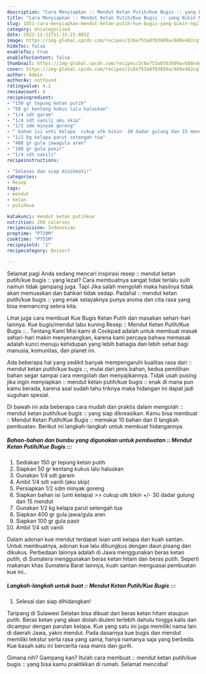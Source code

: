 ```yaml
---
description: "Cara Menyiapkan :: Mendut Ketan Putih/Kue Bugis :: yang Bikin Ngiler, Buat Buka Puasa Enak"
title: "Cara Menyiapkan :: Mendut Ketan Putih/Kue Bugis :: yang Bikin Ngiler, Buat Buka Puasa Enak"
slug: 1851-cara-menyiapkan-mendut-ketan-putih-kue-bugis-yang-bikin-ngiler-buat-buka-puasa-enak
category: Uncategorized
date: 2022-12-21T11:32:23.085Z
image: https://img-global.cpcdn.com/recipes/2c6e753a8f03689a/680x482cq70/mendut-ketan-putihkue-bugis-foto-resep-utama.jpg
hideToc: false
enableToc: true
enableTocContent: false
thumbnail: https://img-global.cpcdn.com/recipes/2c6e753a8f03689a/680x482cq70/mendut-ketan-putihkue-bugis-foto-resep-utama.jpg
cover: https://img-global.cpcdn.com/recipes/2c6e753a8f03689a/680x482cq70/mendut-ketan-putihkue-bugis-foto-resep-utama.jpg
author: Admin
authorAv: notfound
ratingvalue: 4.2
reviewcount: 8
recipeingredient:
- "150 gr tepung ketan putih"
- "50 gr kentang kukus lalu haluskan"
- "1/4 sdt garam"
- "1/4 sdt vanili aku skip"
- "1/2 sdm minyak goreng"
- " bahan isi unti kelapa  cukup utk bikin  30 dadar gulung dan 15 mendut"
- "1/2 kg kelapa parut setengah tua"
- "400 gr gula jawagula aren"
- "100 gr gula pasir"
- "1/4 sdt vanili"
recipeinstructions:

- "Selesai dan siap dinikmati!"
categories:
- Resep
tags:
- mendut
- ketan
- putihkue

katakunci: mendut ketan putihkue 
nutrition: 269 calories
recipecuisine: Indonesian
preptime: "PT19M"
cooktime: "PT55M"
recipeyield: "2"
recipecategory: Dessert

---
```



Selamat pagi Anda sedang mencari inspirasi resep :: mendut ketan putih/kue bugis :: yang lezat? Cara membuatnya sangat tidak terlalu sulit namun tidak gampang juga. Tapi Jika salah mengolah maka hasilnya tidak akan memuaskan dan bahkan tidak sedap. Padahal :: mendut ketan putih/kue bugis :: yang enak selayaknya punya aroma dan cita rasa yang bisa memancing selera kita.


Lihat juga cara membuat Kue Bugis Ketan Putih dan masakan sehari-hari lainnya. Kue bugis/mendut labu kuning Resep :: Mendut Ketan Putih/Kue Bugis ::.. Tentang Kami Misi kami di Cookpad adalah untuk membuat masak sehari-hari makin menyenangkan, karena kami percaya bahwa memasak adalah kunci menuju kehidupan yang lebih bahagia dan lebih sehat bagi manusia, komunitas, dan planet ini.

Ada beberapa hal yang sedikit banyak mempengaruhi kualitas rasa dari :: mendut ketan putih/kue bugis ::, mulai dari jenis bahan, kedua pemilihan bahan segar sampai cara mengolah dan menyajikannya. Tidak usah pusing jika ingin menyiapkan :: mendut ketan putih/kue bugis :: enak di mana pun kamu berada, karena asal sudah tahu triknya maka hidangan ini dapat jadi suguhan spesial.


Di bawah ini ada beberapa cara mudah dan praktis dalam mengolah :: mendut ketan putih/kue bugis :: yang siap dikreasikan. Kamu bisa membuat :: Mendut Ketan Putih/Kue Bugis :: memakai 10 bahan dan 0 langkah pembuatan. Berikut ini langkah-langkah untuk membuat hidangannya.

<!--inarticleads1-->

##### Bahan-bahan dan bumbu yang digunakan untuk pembuatan :: Mendut Ketan Putih/Kue Bugis :::

1. Sediakan 150 gr tepung ketan putih
1. Siapkan 50 gr kentang kukus lalu haluskan
1. Gunakan 1/4 sdt garam
1. Ambil 1/4 sdt vanili (aku skip)
1. Persiapkan 1/2 sdm minyak goreng
1. Siapkan  bahan isi (unti kelapa) &gt;&gt; cukup utk bikin +/- 30 dadar gulung dan 15 mendut
1. Gunakan 1/2 kg kelapa parut setengah tua
1. Siapkan 400 gr gula jawa/gula aren
1. Siapkan 100 gr gula pasir
1. Ambil 1/4 sdt vanili


Dalam adonan kue mendut terdapat isian unti kelapa dan kuah santan. Untuk membuatnya, adonan kue lalu dibungkus dengan daun pisang dan dikukus. Perbedaan lainnya adalah di Jawa menggunakan beras ketan putih, di Sumatera menggunakan beras ketan hitam dan beras putih. Seperti makanan khas Sumatera Barat lainnya, kuah santan menguasai pembuatan kue ini.. 

<!--inarticleads2-->

##### Langkah-langkah untuk buat :: Mendut Ketan Putih/Kue Bugis :::


1. Selesai dan siap dihidangkan!

Taripang di Sulawesi Selatan bisa dibuat dari beras ketan hitam ataupun putih. Beras ketan yang akan diolah diuleni terlebih dahulu hingga kalis dan dicampur dengan parutan kelapa. Kue yang satu ini juga memiliki nama lain di daerah Jawa, yakni mendut. Pada dasarnya kue bugis dan mendut memiliki tekstur serta rasa yang sama, hanya namanya saja yang berbeda. Kue basah satu ini bercerita rasa manis dan gurih. 

Gimana nih? Gampang kan? Itulah cara membuat :: mendut ketan putih/kue bugis :: yang bisa kamu praktikkan di rumah. Selamat mencoba!
